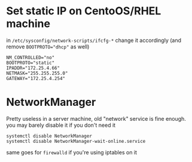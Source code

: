 # Set static IP on CentoOS/RHEL machine
in `/etc/sysconfig/network-scripts/ifcfg-*` change it accordingly (and remove `BOOTPROTO="dhcp"` as well)
```
NM_CONTROLLED="no"
BOOTPROTO="static"
IPADDR="172.25.4.66"
NETMASK="255.255.255.0"
GATEWAY="172.25.4.254"
```

# NetworkManager
Pretty useless in a server machine, old "network" service is fine enough. you may barely disable it if you don't need it
```
systemctl disable NetworkManager
systemctl disable NetworkManager-wait-online.service
```
same goes for `firewalld` if you're using iptables on it
